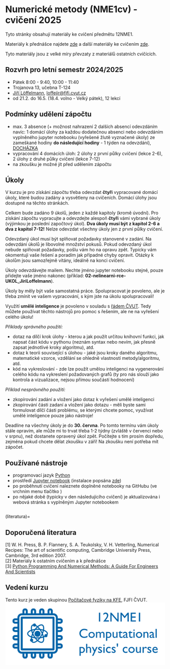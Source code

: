 # Numerické metody (NME1cv) - cvičení 2025

Tyto stránky obsahují materiály ke cvičení předmětu 12NME1.

Materiály k přednášce najdete [zde](http://kfe.fjfi.cvut.cz/~vachal/edu/nme/) a další materiály ke cvičením [zde](http://kfe.fjfi.cvut.cz/~vachal/edu/nme/cviceni/).

Tyto materiály jsou z velké míry převzaty z materiálů ostatních cvičících.

## Rozvrh pro letní semestr 2024/2025
* Pátek 8:00 - 9:40, 10:00 - 11:40
* Trojanova 13, učebna T-124
* [Jiří Löffelmann](https://usermap.cvut.cz/profile/7a2ecf76-b3c3-4716-b1b2-cd6859a8e193), [loffejir@fjfi.cvut.cz](mailto:loffejir@fjfi.cvut.cz)
* od 21.2. do 16.5. (18.4. volno - Velký pátek), 12 lekcí

## Podmínky udělení zápočtu
- max. 3 absence (+ možnost nahrazení 2 dalších absencí odevzdáním navíc: 1 domácí úlohy za každou dodatečnou absenci nebo odevzdáním vyplněného jupyter notebooku (vyřešené žlutě vyznačené úkoly) ze zameškané hodiny **do následující hodiny** - 1 týden na odevzdání), [DOCHÁZKA](https://campuscvut.sharepoint.com/:x:/r/sites/B242-12NME112ANM/Sdilene%20dokumenty/General/dochazka_NME1cv_Pa8_10.xlsx?d=we7f112e301fa46f8a69ee37ef7f7ae7a&csf=1&web=1&e=w8K7KL)
- vypracování 4 domácích úloh: 2 úlohy z první půlky cvičení (lekce 2-6), 2 úlohy z druhé půlky cvičení (lekce 7-12)
- na zkoušku je možné jít před udělením zápočtu

## Úkoly
V kurzu je pro získání zápočtu třeba odevzdat **čtyři** vypracované domácí úkoly, které budou zadány a vysvětleny na cvičeních. Domácí úlohy jsou dostupné na těchto stránkách.

Celkem bude zadáno 9 úkolů, jeden z každé kapitoly (kromě úvodní). Pro získání zápočtu vypracujte a odevzdejte alespoň **čtyři** vámi vybrané úkoly (výjimkou je poslední započtový úkol). **Dva úkoly musí být z kapitol 2-6 a dva z kapitol 7-12!** Nelze odevzdat všechny úkoly jen z první půlky cvičení.

Odevzdaný úkol musí být splňovat požadavky stanovené v zadání. Na odevzdání úkolů je libovolné množství pokusů. Pokud odevzdaný úkol nebude splňovat požadavky, pošlu vám ho na opravu zpět. Typicky vám okomentuji vaše řešení a poradím jak případné chyby opravit. Otázky k úkolům jsou samozřejmě vítány, ideálně na konci cvičení.

Úkoly odevzdávejte mailem. Nechte jméno jupyter notebooku stejné, pouze přidejte vaše jméno nakonec (příklad: **02-nelinearni-rce-UKOL_JiriLoffelmann**).

Úkoly by měly být vaše samostatná práce. Spolupracovat je povoleno, ale je třeba zmínit ve vašem vypracování, s kým jste na úkolu spolupracovali!

Využití **umělé inteligence** je povoleno v souladu s [řádem ČVUT](https://intranet.fel.cvut.cz/cz/rozvoj/MP-pouzivani-ui.pdf). Tedy můžete používat těchto nástrojů pro pomoc s řešením, ale ne na vyřešení celého úkolu!

*Příklady správného použití:*
* dotaz na dílčí krok úlohy - kterou a jak použít určitou knihovní funkci, jak napsat část kódu v pythonu (neznám syntax nebo nevím, jak přesně zapsat jednotlivé kroky algoritmu), atd.
* dotaz k teorii související s úlohou - jaké jsou kroky daného algoritmu, matematické vzorce, vzdělání se ohledně vlastností metody/algoritmu, atd.
* kód na vykreslování - zde lze použít umělou inteligenci na vygenerování celého kódu na vykreslení požadovaných grafů (ty pro nás slouží jako kontrola a vizualizace, nejsou přímou součástí hodnocení)

*Příklad nesprávného použití:*
* zkopírování zadání a vložení jako dotaz k vyřešení umělé inteligenci
* zkopírování části zadaní a vložení jako dotazu - měli byste sami formulovat dílčí části problému, se kterými chcete pomoc, využívat umělé inteligence pouze jako nástroje!

Deadline na všechny úkoly je do **30. června**. Po tomto termínu vám úkoly stále opravím, ale může mi to trvat třeba 1-2 týdny (zvláště v červenci nebo v srpnu), než dostanete opravený úkol zpět. Počítejte s tím prosím dopředu, zejména pokud chcete dělat zkoušku v září! Na zkoušku není potřeba mít zápočet.

## Používané nástroje
- programovací jazyk [Python](https://www.python.org/)
- prostředí [Jupyter notebook](https://jupyter.org/) (instalace popsána [zde](install-all))
- po proběhnutí cvičení naleznete doplněné notebooky na GitHubu (ve vrchním menu tlačítko <i class="fab fa-github" aria-hidden="true"></i>)
- po nějaké době (typicky v den následujícího cvičení) je aktualizována i webová stránka s vyplněným Jupyter notebookem

```{tableofcontents}
```

(literatura)=
## Doporučená literatura
[1] W. H. Press, B. P. Flannery, S. A. Teukolsky, V. H. Vetterling, Numerical Recipes: The art of scientific computing, Cambridge University Press, Cambridge, 3rd edition 2007. \
[2] Materiály k ostatním cvičením a k přednášce \
[3] [Python Programming And Numerical Methods: A Guide For Engineers And Scientists](https://pythonnumericalmethods.studentorg.berkeley.edu/notebooks/Index.html)

## Vedení kurzu
Tento kurz je veden skupinou [Počítačové fyziky na KFE](http://cphys.fjfi.cvut.cz/cphys/index.php?lang=cs), FJFI ČVUT.
[![12NME1, Computational Physics' course logo](images/cphys-logo6.png)](http://cphys.fjfi.cvut.cz/cphys/index.php?lang=cs)